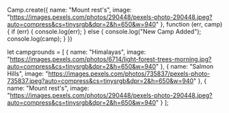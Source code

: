 Camp.create({
    name: "Mount rest's",
    image: "https://images.pexels.com/photos/290448/pexels-photo-290448.jpeg?auto=compress&cs=tinysrgb&dpr=2&h=650&w=940"
}, function (err, camp) {
    if (err) {
        console.log(err);
    } else {
        console.log("New Camp Added");
        console.log(camp);
    }
})


let campgrounds = [
    { name: "Himalayas", image: "https://images.pexels.com/photos/6714/light-forest-trees-morning.jpg?auto=compress&cs=tinysrgb&dpr=2&h=650&w=940" },
    { name: "Salmon Hills", image: "https://images.pexels.com/photos/735837/pexels-photo-735837.jpeg?auto=compress&cs=tinysrgb&dpr=2&h=650&w=940" },
    { name: "Mount rest's", image: "https://images.pexels.com/photos/290448/pexels-photo-290448.jpeg?auto=compress&cs=tinysrgb&dpr=2&h=650&w=940" }
];

